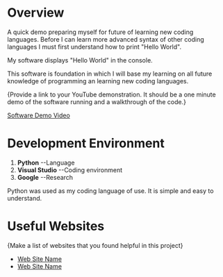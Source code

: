 # Overview

A quick demo preparing myself for future of learning new coding languages. Before I can learn more advanced syntax of other coding languages I must first understand how to print "Hello World".

My software displays "Hello World" in the console.

This software is foundation in which I will base my learning on all future knowledge of programming an learning new coding languages. 

{Provide a link to your YouTube demonstration.  It should be a one minute demo of the software running and a walkthrough of the code.}

[Software Demo Video](http://youtube.link.goes.here)

# Development Environment

1. **Python** --Language
2. **Visual Studio** --Coding environment
3. **Google** --Research

Python was used as my coding language of use. It is simple and easy to understand.

# Useful Websites

{Make a list of websites that you found helpful in this project}
* [Web Site Name](http://url.link.goes.here)
* [Web Site Name](http://url.link.goes.here)
